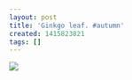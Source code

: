 ```yaml
---
layout: post
title: 'Ginkgo leaf. #autumn'
created: 1415823821
tags: []
---
```

![](http://31.media.tumblr.com/c0f1bb59067241fe088a50b1ffe3b144/tumblr_ney0nhkuaQ1rsr8w3o1_500.jpg)


